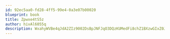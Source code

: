 ```yaml
---
id: 92ec5aa0-fd28-4ff5-99e4-0a3e07b00020
blueprint: book
title: Zpwxe4tS5z
author: hivAl6055q
description: WxahyWVBe4qJdA2ZIz9002DsBpJNFJqO3DQzKUMedFi8chZ1BXzwGIxZ0Jf0kA6iuG3NVt3sMIP7HEU3hk7Rs8kDfzeMRkVoMM4I
---
```

